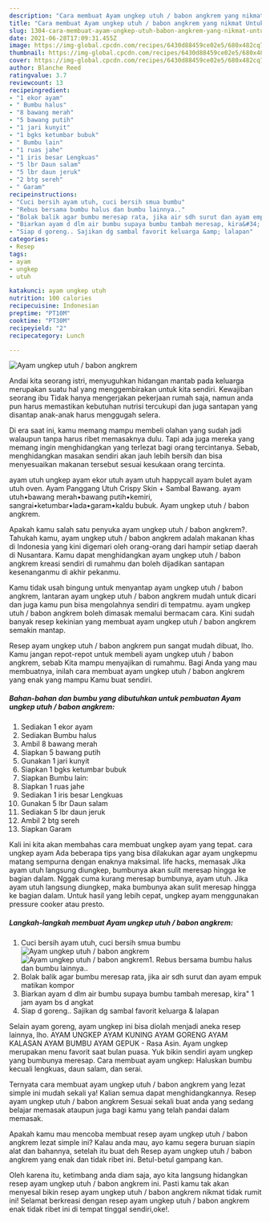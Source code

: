 ```yaml
---
description: "Cara membuat Ayam ungkep utuh / babon angkrem yang nikmat Untuk Jualan"
title: "Cara membuat Ayam ungkep utuh / babon angkrem yang nikmat Untuk Jualan"
slug: 1304-cara-membuat-ayam-ungkep-utuh-babon-angkrem-yang-nikmat-untuk-jualan
date: 2021-06-28T17:09:31.455Z
image: https://img-global.cpcdn.com/recipes/6430d88459ce02e5/680x482cq70/ayam-ungkep-utuh-babon-angkrem-foto-resep-utama.jpg
thumbnail: https://img-global.cpcdn.com/recipes/6430d88459ce02e5/680x482cq70/ayam-ungkep-utuh-babon-angkrem-foto-resep-utama.jpg
cover: https://img-global.cpcdn.com/recipes/6430d88459ce02e5/680x482cq70/ayam-ungkep-utuh-babon-angkrem-foto-resep-utama.jpg
author: Blanche Reed
ratingvalue: 3.7
reviewcount: 13
recipeingredient:
- "1 ekor ayam"
- " Bumbu halus"
- "8 bawang merah"
- "5 bawang putih"
- "1 jari kunyit"
- "1 bgks ketumbar bubuk"
- " Bumbu lain"
- "1 ruas jahe"
- "1 iris besar Lengkuas"
- "5 lbr Daun salam"
- "5 lbr daun jeruk"
- "2 btg sereh"
- " Garam"
recipeinstructions:
- "Cuci bersih ayam utuh, cuci bersih smua bumbu"
- "Rebus bersama bumbu halus dan bumbu lainnya.."
- "Bolak balik agar bumbu meresap rata, jika air sdh surut dan ayam empuk matikan kompor"
- "Biarkan ayam d dlm air bumbu supaya bumbu tambah meresap, kira&#34; 1 jam ayam bs d angkat"
- "Siap d goreng.. Sajikan dg sambal favorit keluarga &amp; lalapan"
categories:
- Resep
tags:
- ayam
- ungkep
- utuh

katakunci: ayam ungkep utuh 
nutrition: 100 calories
recipecuisine: Indonesian
preptime: "PT10M"
cooktime: "PT30M"
recipeyield: "2"
recipecategory: Lunch

---
```



![Ayam ungkep utuh / babon angkrem](https://img-global.cpcdn.com/recipes/6430d88459ce02e5/680x482cq70/ayam-ungkep-utuh-babon-angkrem-foto-resep-utama.jpg)

Andai kita seorang istri, menyuguhkan hidangan mantab pada keluarga merupakan suatu hal yang menggembirakan untuk kita sendiri. Kewajiban seorang ibu Tidak hanya mengerjakan pekerjaan rumah saja, namun anda pun harus memastikan kebutuhan nutrisi tercukupi dan juga santapan yang disantap anak-anak harus menggugah selera.

Di era  saat ini, kamu memang mampu membeli olahan yang sudah jadi walaupun tanpa harus ribet memasaknya dulu. Tapi ada juga mereka yang memang ingin menghidangkan yang terlezat bagi orang tercintanya. Sebab, menghidangkan masakan sendiri akan jauh lebih bersih dan bisa menyesuaikan makanan tersebut sesuai kesukaan orang tercinta. 

ayam utuh ungkep ayam ekor utuh ayam utuh happycall ayam bulet ayam utuh oven. Ayam Panggang Utuh Crispy Skin + Sambal Bawang. ayam utuh•bawang merah•bawang putih•kemiri, sangrai•ketumbar•lada•garam•kaldu bubuk. Ayam ungkep utuh / babon angkrem.

Apakah kamu salah satu penyuka ayam ungkep utuh / babon angkrem?. Tahukah kamu, ayam ungkep utuh / babon angkrem adalah makanan khas di Indonesia yang kini digemari oleh orang-orang dari hampir setiap daerah di Nusantara. Kamu dapat menghidangkan ayam ungkep utuh / babon angkrem kreasi sendiri di rumahmu dan boleh dijadikan santapan kesenanganmu di akhir pekanmu.

Kamu tidak usah bingung untuk menyantap ayam ungkep utuh / babon angkrem, lantaran ayam ungkep utuh / babon angkrem mudah untuk dicari dan juga kamu pun bisa mengolahnya sendiri di tempatmu. ayam ungkep utuh / babon angkrem boleh dimasak memalui bermacam cara. Kini sudah banyak resep kekinian yang membuat ayam ungkep utuh / babon angkrem semakin mantap.

Resep ayam ungkep utuh / babon angkrem pun sangat mudah dibuat, lho. Kamu jangan repot-repot untuk membeli ayam ungkep utuh / babon angkrem, sebab Kita mampu menyajikan di rumahmu. Bagi Anda yang mau membuatnya, inilah cara membuat ayam ungkep utuh / babon angkrem yang enak yang mampu Kamu buat sendiri.

<!--inarticleads1-->

##### Bahan-bahan dan bumbu yang dibutuhkan untuk pembuatan Ayam ungkep utuh / babon angkrem:

1. Sediakan 1 ekor ayam
1. Sediakan  Bumbu halus
1. Ambil 8 bawang merah
1. Siapkan 5 bawang putih
1. Gunakan 1 jari kunyit
1. Siapkan 1 bgks ketumbar bubuk
1. Siapkan  Bumbu lain:
1. Siapkan 1 ruas jahe
1. Sediakan 1 iris besar Lengkuas
1. Gunakan 5 lbr Daun salam
1. Sediakan 5 lbr daun jeruk
1. Ambil 2 btg sereh
1. Siapkan  Garam


Kali ini kita akan membahas cara membuat ungkep ayam yang tepat. cara ungkep ayam Ada beberapa tips yang bisa dilakukan agar ayam ungkepmu matang sempurna dengan enaknya maksimal. life hacks, memasak Jika ayam utuh langsung diungkep, bumbunya akan sulit meresap hingga ke bagian dalam. Nggak cuma kurang meresap bumbunya, ayam utuh. Jika ayam utuh langsung diungkep, maka bumbunya akan sulit meresap hingga ke bagian dalam. Untuk hasil yang lebih cepat, ungkep ayam menggunakan pressure cooker atau presto. 

<!--inarticleads2-->

##### Langkah-langkah membuat Ayam ungkep utuh / babon angkrem:

1. Cuci bersih ayam utuh, cuci bersih smua bumbu
<img src="https://img-global.cpcdn.com/steps/44918c6ec1d6d03e/160x128cq70/ayam-ungkep-utuh-babon-angkrem-langkah-memasak-1-foto.jpg" alt="Ayam ungkep utuh / babon angkrem"><img src="https://img-global.cpcdn.com/steps/78813830483668b6/160x128cq70/ayam-ungkep-utuh-babon-angkrem-langkah-memasak-1-foto.jpg" alt="Ayam ungkep utuh / babon angkrem">1. Rebus bersama bumbu halus dan bumbu lainnya..
1. Bolak balik agar bumbu meresap rata, jika air sdh surut dan ayam empuk matikan kompor
1. Biarkan ayam d dlm air bumbu supaya bumbu tambah meresap, kira&#34; 1 jam ayam bs d angkat
1. Siap d goreng.. Sajikan dg sambal favorit keluarga &amp; lalapan


Selain ayam goreng, ayam ungkep ini bisa diolah menjadi aneka resep lainnya, lho. AYAM UNGKEP AYAM KUNING AYAM GORENG AYAM KALASAN AYAM BUMBU AYAM GEPUK - Rasa Asin. Ayam ungkep merupakan menu favorit saat bulan puasa. Yuk bikin sendiri ayam ungkep yang bumbunya meresap. Cara membuat ayam ungkep: Haluskan bumbu kecuali lengkuas, daun salam, dan serai. 

Ternyata cara membuat ayam ungkep utuh / babon angkrem yang lezat simple ini mudah sekali ya! Kalian semua dapat menghidangkannya. Resep ayam ungkep utuh / babon angkrem Sesuai sekali buat anda yang sedang belajar memasak ataupun juga bagi kamu yang telah pandai dalam memasak.

Apakah kamu mau mencoba membuat resep ayam ungkep utuh / babon angkrem lezat simple ini? Kalau anda mau, ayo kamu segera buruan siapin alat dan bahannya, setelah itu buat deh Resep ayam ungkep utuh / babon angkrem yang enak dan tidak ribet ini. Betul-betul gampang kan. 

Oleh karena itu, ketimbang anda diam saja, ayo kita langsung hidangkan resep ayam ungkep utuh / babon angkrem ini. Pasti kamu tak akan menyesal bikin resep ayam ungkep utuh / babon angkrem nikmat tidak rumit ini! Selamat berkreasi dengan resep ayam ungkep utuh / babon angkrem enak tidak ribet ini di tempat tinggal sendiri,oke!.

